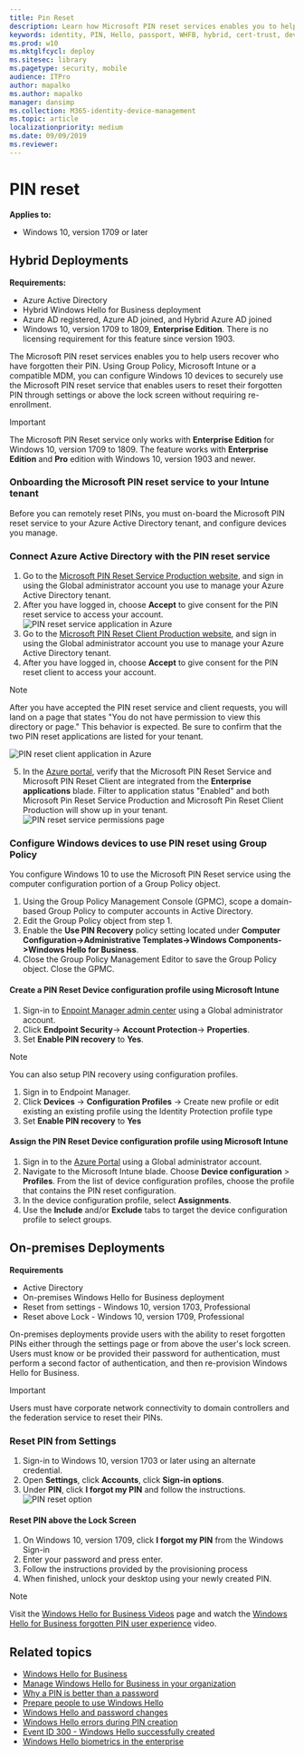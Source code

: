 ```yaml
---
title: Pin Reset
description: Learn how Microsoft PIN reset services enables you to help users recover who have forgotten their PIN.
keywords: identity, PIN, Hello, passport, WHFB, hybrid, cert-trust, device, reset
ms.prod: w10
ms.mktglfcycl: deploy
ms.sitesec: library
ms.pagetype: security, mobile
audience: ITPro
author: mapalko
ms.author: mapalko
manager: dansimp
ms.collection: M365-identity-device-management
ms.topic: article
localizationpriority: medium
ms.date: 09/09/2019
ms.reviewer: 
---
```


# PIN reset

**Applies to:**

- Windows 10, version 1709 or later

## Hybrid Deployments

**Requirements:**

- Azure Active Directory
- Hybrid Windows Hello for Business deployment
- Azure AD registered, Azure AD joined, and Hybrid Azure AD joined
- Windows 10, version 1709 to 1809, **Enterprise Edition**. There is no licensing requirement for this feature since version 1903.

The Microsoft PIN reset services enables you to help users recover who have forgotten their PIN.  Using Group Policy, Microsoft Intune or a compatible MDM, you can configure Windows 10 devices to securely use the Microsoft PIN reset service that enables users to reset their forgotten PIN through settings or above the lock screen without requiring re-enrollment.

>[!IMPORTANT]
> The Microsoft PIN Reset service only works with **Enterprise Edition** for Windows 10, version 1709 to 1809.  The feature works with **Enterprise Edition** and **Pro** edition with Windows 10, version 1903 and newer.

### Onboarding the Microsoft PIN reset service to your Intune tenant

Before you can remotely reset PINs, you must on-board the Microsoft PIN reset service to your Azure Active Directory tenant, and configure devices you manage.

### Connect Azure Active Directory with the PIN reset service

1. Go to the [Microsoft PIN Reset Service Production website](https://login.windows.net/common/oauth2/authorize?response_type=code&client_id=b8456c59-1230-44c7-a4a2-99b085333e84&resource=https%3A%2F%2Fgraph.windows.net&redirect_uri=https%3A%2F%2Fcred.microsoft.com&state=e9191523-6c2f-4f1d-a4f9-c36f26f89df0&prompt=admin_consent), and sign in using the Global administrator account you use to manage your Azure Active Directory tenant.
2. After you have logged in, choose **Accept** to give consent for the PIN reset service to access your account.
![PIN reset service application in Azure](images/pinreset/pin-reset-service-prompt.png)
3. Go to the [Microsoft PIN Reset Client Production website](https://login.windows.net/common/oauth2/authorize?response_type=code&client_id=9115dd05-fad5-4f9c-acc7-305d08b1b04e&resource=https%3A%2F%2Fcred.microsoft.com%2F&redirect_uri=ms-appx-web%3A%2F%2FMicrosoft.AAD.BrokerPlugin%2F9115dd05-fad5-4f9c-acc7-305d08b1b04e&state=6765f8c5-f4a7-4029-b667-46a6776ad611&prompt=admin_consent), and sign in using the Global administrator account you use to manage your Azure Active Directory tenant.
4. After you have logged in, choose **Accept** to give consent for the PIN reset client to access your account.

> [!NOTE]
> After you have accepted the PIN reset service and client requests, you will land on a page that states "You do not have permission to view this directory or page." This behavior is expected. Be sure to confirm that the two PIN reset applications are listed for your tenant.

![PIN reset client application in Azure](images/pinreset/pin-reset-client-prompt.png)

5. In the [Azure portal](https://portal.azure.com), verify that the Microsoft PIN Reset Service and Microsoft PIN Reset Client are integrated from the **Enterprise applications** blade. Filter to application status "Enabled" and both Microsoft Pin Reset Service Production and Microsoft Pin Reset Client Production will show up in your tenant.
![PIN reset service permissions page](images/pinreset/pin-reset-applications.png)

### Configure Windows devices to use PIN reset using Group Policy

You configure Windows 10 to use the Microsoft PIN Reset service using the computer configuration portion of a Group Policy object.

1. Using the Group Policy Management Console (GPMC), scope a domain-based Group Policy to computer accounts in Active Directory.
2. Edit the Group Policy object from step 1.
3. Enable the **Use PIN Recovery** policy setting located under **Computer Configuration->Administrative Templates->Windows Components->Windows Hello for Business**.
4. Close the Group Policy Management Editor to save the Group Policy object.  Close the GPMC.

#### Create a PIN Reset Device configuration profile using Microsoft Intune

1. Sign-in to [Enpoint Manager admin center](https://endpoint.microsoft.com/) using a Global administrator account.
2. Click **Endpoint Security**-> **Account Protection**-> **Properties**.
3. Set **Enable PIN recovery** to **Yes**.

> [!NOTE]
> You can also setup PIN recovery using configuration profiles.
> 1. Sign in to Endpoint Manager.
> 2. Click **Devices** -> **Configuration Profiles** -> Create new profile or edit existing an existing profile using the Identity Protection profile type
> 3. Set **Enable PIN recovery** to **Yes**

#### Assign the PIN Reset Device configuration profile using Microsoft Intune

1. Sign in to the [Azure Portal](https://portal.azure.com) using a Global administrator account. 
2. Navigate to the Microsoft Intune blade. Choose **Device configuration** > **Profiles**. From the list of device configuration profiles, choose the profile that contains the PIN reset configuration.
3. In the device configuration profile, select **Assignments**.
4. Use the **Include** and/or **Exclude** tabs to target the device configuration profile to select groups.

## On-premises Deployments

**Requirements**

* Active Directory
* On-premises Windows Hello for Business deployment
* Reset from settings - Windows 10, version 1703, Professional
* Reset above Lock - Windows 10, version 1709, Professional

On-premises deployments provide users with the ability to reset forgotten PINs either through the settings page or from above the user's lock screen.  Users must know or be provided their password for authentication, must perform a second factor of authentication, and then re-provision Windows Hello for Business.

>[!IMPORTANT]
>Users must have corporate network connectivity to domain controllers and the federation service to reset their PINs.

### Reset PIN from Settings

1. Sign-in to Windows 10, version 1703 or later using an alternate credential.
2. Open **Settings**, click **Accounts**, click **Sign-in options**.
3. Under **PIN**, click **I forgot my PIN** and follow the instructions.
![PIN reset option](images/pinreset/pin-reset-option.png)

#### Reset PIN above the Lock Screen

 1. On Windows 10, version 1709, click **I forgot my PIN** from the Windows Sign-in
 2. Enter your password and press enter.
 3. Follow the instructions provided by the provisioning process
 4. When finished, unlock your desktop using your newly created PIN.

>[!NOTE]
> Visit the [Windows Hello for Business Videos](https://docs.microsoft.com/windows/security/identity-protection/hello-for-business/hello-videos.md) page and watch the [Windows Hello for Business forgotten PIN user experience](https://docs.microsoft.com/windows/security/identity-protection/hello-for-business/hello-videos#windows-hello-for-business-forgotten-pin-user-experience) video.

## Related topics

- [Windows Hello for Business](hello-identity-verification.md)
- [Manage Windows Hello for Business in your organization](hello-manage-in-organization.md)
- [Why a PIN is better than a password](hello-why-pin-is-better-than-password.md)
- [Prepare people to use Windows Hello](hello-prepare-people-to-use.md)
- [Windows Hello and password changes](hello-and-password-changes.md)
- [Windows Hello errors during PIN creation](hello-errors-during-pin-creation.md)
- [Event ID 300 - Windows Hello successfully created](hello-event-300.md)
- [Windows Hello biometrics in the enterprise](hello-biometrics-in-enterprise.md)
